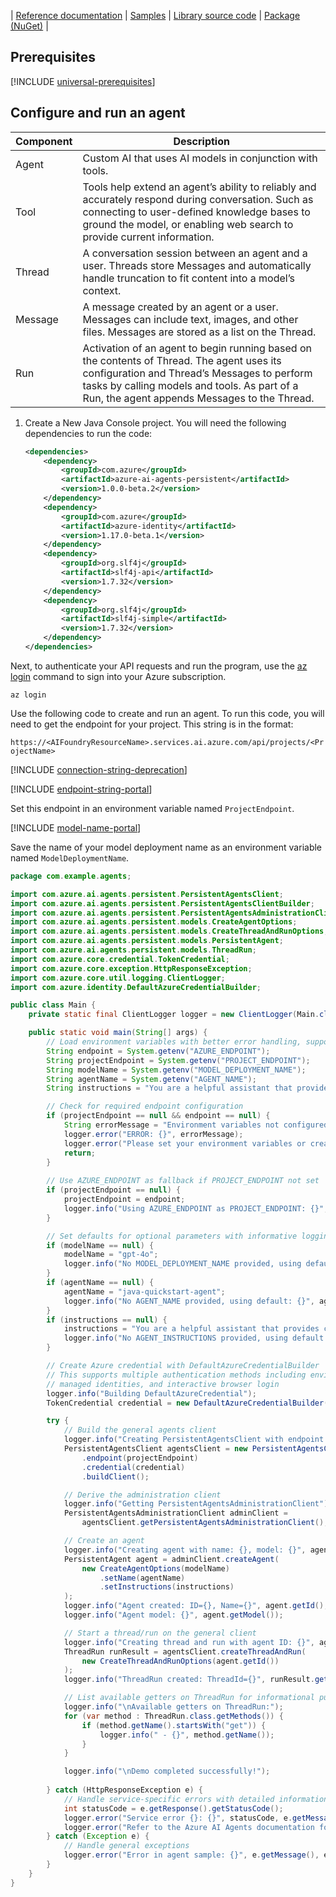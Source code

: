 
| [Reference documentation](/dotnet/api/overview/azure/ai.agents.persistent-readme) | [Samples](https://github.com/azure-ai-foundry/foundry-samples/tree/main/samples/microsoft/csharp/getting-started-agents) | [Library source code](https://github.com/Azure/azure-sdk-for-net/tree/main/sdk/ai/Azure.AI.Agents.Persistent) | [Package (NuGet)](https://www.nuget.org/packages/Azure.AI.Agents.Persistent) |

## Prerequisites

[!INCLUDE [universal-prerequisites](universal-prerequisites.md)]

## Configure and run an agent

| Component | Description                                                                                                                                                                                                                               |
| --------- | ----------------------------------------------------------------------------------------------------------------------------------------------------------------------------------------------------------------------------------------- |
| Agent     | Custom AI that uses AI models in conjunction with tools.                                                                                                                                                                                  |
| Tool      | Tools help extend an agent’s ability to reliably and accurately respond during conversation. Such as connecting to user-defined knowledge bases to ground the model, or enabling web search to provide current information.               |
| Thread    | A conversation session between an agent and a user. Threads store Messages and automatically handle truncation to fit content into a model’s context.                                                                                     |
| Message   | A message created by an agent or a user. Messages can include text, images, and other files. Messages are stored as a list on the Thread.                                                                                                 |
| Run       | Activation of an agent to begin running based on the contents of Thread. The agent uses its configuration and Thread’s Messages to perform tasks by calling models and tools. As part of a Run, the agent appends Messages to the Thread. |

1. Create a New Java Console project. You will need the following dependencies to run the code:
    
    ```xml
    <dependencies>
        <dependency>
            <groupId>com.azure</groupId>
            <artifactId>azure-ai-agents-persistent</artifactId>
            <version>1.0.0-beta.2</version>
        </dependency>
        <dependency>
            <groupId>com.azure</groupId>
            <artifactId>azure-identity</artifactId>
            <version>1.17.0-beta.1</version>
        </dependency>
        <dependency>
            <groupId>org.slf4j</groupId>
            <artifactId>slf4j-api</artifactId>
            <version>1.7.32</version>
        </dependency>
        <dependency>
            <groupId>org.slf4j</groupId>
            <artifactId>slf4j-simple</artifactId>
            <version>1.7.32</version>
        </dependency>
    </dependencies>
    ```

Next, to authenticate your API requests and run the program, use the [az login](/cli/azure/authenticate-azure-cli-interactively) command to sign into your Azure subscription.

```azurecli
az login
```

Use the following code to create and run an agent. To run this code, you will need to get the endpoint for your project. This string is in the format:

`https://<AIFoundryResourceName>.services.ai.azure.com/api/projects/<ProjectName>`

[!INCLUDE [connection-string-deprecation](connection-string-deprecation.md)]

[!INCLUDE [endpoint-string-portal](endpoint-string-portal.md)]

Set this endpoint in an environment variable named `ProjectEndpoint`.

[!INCLUDE [model-name-portal](model-name-portal.md)]

Save the name of your model deployment name as an environment variable named `ModelDeploymentName`. 


```java
package com.example.agents;

import com.azure.ai.agents.persistent.PersistentAgentsClient;
import com.azure.ai.agents.persistent.PersistentAgentsClientBuilder;
import com.azure.ai.agents.persistent.PersistentAgentsAdministrationClient;
import com.azure.ai.agents.persistent.models.CreateAgentOptions;
import com.azure.ai.agents.persistent.models.CreateThreadAndRunOptions;
import com.azure.ai.agents.persistent.models.PersistentAgent;
import com.azure.ai.agents.persistent.models.ThreadRun;
import com.azure.core.credential.TokenCredential;
import com.azure.core.exception.HttpResponseException;
import com.azure.core.util.logging.ClientLogger;
import com.azure.identity.DefaultAzureCredentialBuilder;

public class Main {
    private static final ClientLogger logger = new ClientLogger(Main.class);

    public static void main(String[] args) {
        // Load environment variables with better error handling, supporting both .env and system environment variables
        String endpoint = System.getenv("AZURE_ENDPOINT");
        String projectEndpoint = System.getenv("PROJECT_ENDPOINT");
        String modelName = System.getenv("MODEL_DEPLOYMENT_NAME");
        String agentName = System.getenv("AGENT_NAME");
        String instructions = "You are a helpful assistant that provides clear and concise information.";     

        // Check for required endpoint configuration
        if (projectEndpoint == null && endpoint == null) {
            String errorMessage = "Environment variables not configured. Required: either PROJECT_ENDPOINT or AZURE_ENDPOINT must be set.";
            logger.error("ERROR: {}", errorMessage);
            logger.error("Please set your environment variables or create a .env file. See README.md for details.");
            return;
        }
        
        // Use AZURE_ENDPOINT as fallback if PROJECT_ENDPOINT not set
        if (projectEndpoint == null) {
            projectEndpoint = endpoint;
            logger.info("Using AZURE_ENDPOINT as PROJECT_ENDPOINT: {}", projectEndpoint);
        }

        // Set defaults for optional parameters with informative logging
        if (modelName == null) {
            modelName = "gpt-4o";
            logger.info("No MODEL_DEPLOYMENT_NAME provided, using default: {}", modelName);
        }
        if (agentName == null) {
            agentName = "java-quickstart-agent";
            logger.info("No AGENT_NAME provided, using default: {}", agentName);
        }
        if (instructions == null) {
            instructions = "You are a helpful assistant that provides clear and concise information.";
            logger.info("No AGENT_INSTRUCTIONS provided, using default instructions");
        }

        // Create Azure credential with DefaultAzureCredentialBuilder
        // This supports multiple authentication methods including environment variables,
        // managed identities, and interactive browser login
        logger.info("Building DefaultAzureCredential");
        TokenCredential credential = new DefaultAzureCredentialBuilder().build();

        try {
            // Build the general agents client
            logger.info("Creating PersistentAgentsClient with endpoint: {}", projectEndpoint);
            PersistentAgentsClient agentsClient = new PersistentAgentsClientBuilder()
                .endpoint(projectEndpoint)
                .credential(credential)
                .buildClient();

            // Derive the administration client
            logger.info("Getting PersistentAgentsAdministrationClient");
            PersistentAgentsAdministrationClient adminClient =
                agentsClient.getPersistentAgentsAdministrationClient();

            // Create an agent
            logger.info("Creating agent with name: {}, model: {}", agentName, modelName);
            PersistentAgent agent = adminClient.createAgent(
                new CreateAgentOptions(modelName)
                    .setName(agentName)
                    .setInstructions(instructions)
            );
            logger.info("Agent created: ID={}, Name={}", agent.getId(), agent.getName());
            logger.info("Agent model: {}", agent.getModel());

            // Start a thread/run on the general client
            logger.info("Creating thread and run with agent ID: {}", agent.getId());
            ThreadRun runResult = agentsClient.createThreadAndRun(
                new CreateThreadAndRunOptions(agent.getId())
            );
            logger.info("ThreadRun created: ThreadId={}", runResult.getThreadId());

            // List available getters on ThreadRun for informational purposes
            logger.info("\nAvailable getters on ThreadRun:");
            for (var method : ThreadRun.class.getMethods()) {
                if (method.getName().startsWith("get")) {
                    logger.info(" - {}", method.getName());
                }
            }

            logger.info("\nDemo completed successfully!");
            
        } catch (HttpResponseException e) {
            // Handle service-specific errors with detailed information
            int statusCode = e.getResponse().getStatusCode();
            logger.error("Service error {}: {}", statusCode, e.getMessage());
            logger.error("Refer to the Azure AI Agents documentation for troubleshooting information.");
        } catch (Exception e) {
            // Handle general exceptions
            logger.error("Error in agent sample: {}", e.getMessage(), e);
        }
    }
}
```